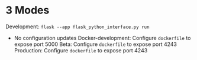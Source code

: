 # 3 Modes
Development: `flask --app flask_python_interface.py run`
- No configuration updates
Docker-development: Configure `dockerfile` to expose port 5000
Beta: Configure `dockerfile` to expose port 4243
Production: Configure `dockerfile` to expose port 4243
